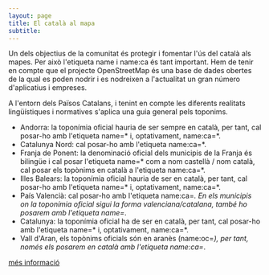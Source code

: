 ```yaml
---
layout: page
title: El català al mapa
subtitle: 
---
```


Un dels objectius de la comunitat és protegir i fomentar l'ús del català als mapes. Per això l'etiqueta name i name:ca és tant important. Hem de tenir en compte que el projecte OpenStreetMap és una base de dades obertes de la qual es poden nodrir i es nodreixen a l'actualitat un gran número d'aplicatius i empreses.

A l'entorn dels Països Catalans, i tenint en compte les diferents realitats lingüístiques i normatives s'aplica una guia general pels toponims.

- Andorra: la toponímia oficial hauria de ser sempre en català, per tant, cal posar-ho amb l'etiqueta name=* i, optativament, name:ca=*.
- Catalunya Nord: cal posar-ho amb l'etiqueta name:ca=*.
- Franja de Ponent: la denominació oficial dels municipis de la Franja és bilingüe i cal posar l'etiqueta name=* com a nom castellà / nom català, cal posar els topònims en català a l'etiqueta name:ca=*.
- Illes Balears: la toponímia oficial hauria de ser en català, per tant, cal posar-ho amb l'etiqueta name=* i, optativament, name:ca=*.
- País Valencià: cal posar-ho amb l'etiqueta name:ca=*. En els municipis on la toponímia oficial sigui la forma valenciana/catalana, també ho posarem amb l'etiqueta name=*.
- Catalunya: la toponímia oficial ha de ser en català, per tant, cal posar-ho amb l'etiqueta name=* i, optativament, name:ca=*.
- Vall d'Aran, els topònims oficials són en aranès (name:oc=*), per tant, només els posarem en català amb l'etiqueta name:ca=*.

[més informació](https://wiki.openstreetmap.org/wiki/WikiProject_Catalan/Topon%C3%ADmia_i_exotop%C3%B2nims) 
